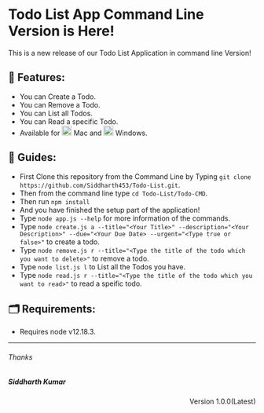# Todo List App Command Line Version is Here!
This is a new release of our Todo List Application in command line Version!

## 🎁 Features:
   * You can Create a Todo.
   * You can Remove a Todo.
   * You can List all Todos.
   * You can Read a specific Todo.
   * Available for <img width="20px" src="https://upload.wikimedia.org/wikipedia/commons/thumb/1/1b/Apple_logo_grey.svg/732px-Apple_logo_grey.svg.png"> Mac and <img src="https://upload.wikimedia.org/wikipedia/commons/5/5f/Windows_logo_-_2012.svg" width="20px"> Windows.
## 📖 Guides:
   * First Clone this repository from the Command Line by Typing `git clone https://github.com/Siddharth453/Todo-List.git`.
   * Then from the command line type `cd Todo-List/Todo-CMD`.
   * Then run `npm install`
   * And you have finished the setup part of the application!
   * Type `node app.js --help` for more information of the commands.
   * Type `node create.js a --title="<Your Title>" --description="<Your Description>" --due="<Your Due Date> --urgent="<Type true or false>"` to create a todo.
   * Type `node remove.js r --title="<Type the title of the todo which you want to delete>"` to remove a todo.
   * Type `node list.js l` to List all the Todos you have.
   * Type `node read.js r --title="<Type the title of the todo which you want to read>"` to read a speific todo.
 ## 🗂 Requirements:
   * Requires node v12.18.3.
 
 ***
 
<h6>Thanks</h6>
<h5>Siddharth Kumar</h5>
<p align="right">Version 1.0.0(Latest)</p>